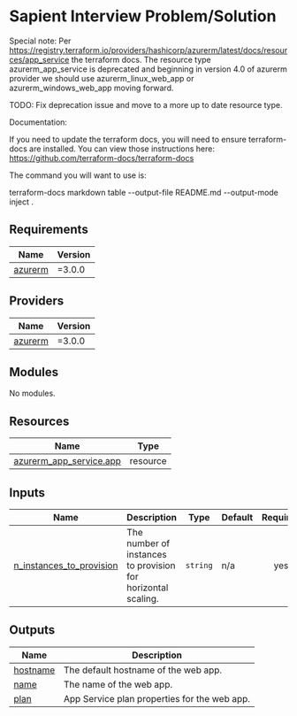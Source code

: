 # Sapient Interview Problem/Solution

Special note: Per https://registry.terraform.io/providers/hashicorp/azurerm/latest/docs/resources/app_service the terraform docs. The resource type azurerm_app_service is deprecated and beginning in version 4.0 of azurerm provider we should use azurerm_linux_web_app or azurerm_windows_web_app moving forward. 

TODO: Fix deprecation issue and move to a more up to date resource type.


Documentation:

If you need to update the terraform docs, you will need to ensure terraform-docs are installed. You can view those instructions here: https://github.com/terraform-docs/terraform-docs

The command you will want to use is:

terraform-docs markdown table --output-file README.md --output-mode inject .


<!-- BEGIN_TF_DOCS -->
## Requirements

| Name | Version |
|------|---------|
| <a name="requirement_azurerm"></a> [azurerm](#requirement\_azurerm) | =3.0.0 |

## Providers

| Name | Version |
|------|---------|
| <a name="provider_azurerm"></a> [azurerm](#provider\_azurerm) | =3.0.0 |

## Modules

No modules.

## Resources

| Name | Type |
|------|------|
| [azurerm_app_service.app](https://registry.terraform.io/providers/hashicorp/azurerm/3.0.0/docs/resources/app_service) | resource |

## Inputs

| Name | Description | Type | Default | Required |
|------|-------------|------|---------|:--------:|
| <a name="input_n_instances_to_provision"></a> [n\_instances\_to\_provision](#input\_n\_instances\_to\_provision) | The number of instances to provision for horizontal scaling. | `string` | n/a | yes |

## Outputs

| Name | Description |
|------|-------------|
| <a name="output_hostname"></a> [hostname](#output\_hostname) | The default hostname of the web app. |
| <a name="output_name"></a> [name](#output\_name) | The name of the web app. |
| <a name="output_plan"></a> [plan](#output\_plan) | App Service plan properties for the web app. |
<!-- END_TF_DOCS -->